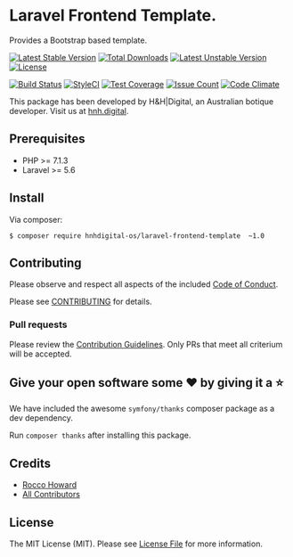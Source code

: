 # Laravel Frontend Template.

Provides a Bootstrap based template.

[![Latest Stable Version](https://poser.pugx.org/hnhdigital-os/laravel-frontend-template/v/stable.svg)](https://packagist.org/packages/hnhdigital-os/laravel-frontend-template) [![Total Downloads](https://poser.pugx.org/hnhdigital-os/laravel-frontend-template/downloads.svg)](https://packagist.org/packages/hnhdigital-os/laravel-frontend-template) [![Latest Unstable Version](https://poser.pugx.org/hnhdigital-os/laravel-frontend-template/v/unstable.svg)](https://packagist.org/packages/hnhdigital-os/laravel-frontend-template) [![License](https://poser.pugx.org/hnhdigital-os/laravel-frontend-template/license.svg)](https://packagist.org/packages/hnhdigital-os/laravel-frontend-template)

[![Build Status](https://travis-ci.org/hnhdigital-os/laravel-frontend-template.svg?branch=master)](https://travis-ci.org/hnhdigital-os/laravel-frontend-template) [![StyleCI](https://styleci.io/repos/132219257/shield?branch=master)](https://styleci.io/repos/132219257) [![Test Coverage](https://codeclimate.com/github/hnhdigital-os/laravel-frontend-template/badges/coverage.svg)](https://codeclimate.com/github/hnhdigital-os/laravel-frontend-template/coverage) [![Issue Count](https://codeclimate.com/github/hnhdigital-os/laravel-frontend-template/badges/issue_count.svg)](https://codeclimate.com/github/hnhdigital-os/laravel-frontend-template) [![Code Climate](https://codeclimate.com/github/hnhdigital-os/laravel-frontend-template/badges/gpa.svg)](https://codeclimate.com/github/hnhdigital-os/laravel-frontend-template) 

This package has been developed by H&H|Digital, an Australian botique developer. Visit us at [hnh.digital](http://hnh.digital).

## Prerequisites

* PHP >= 7.1.3
* Laravel >= 5.6

## Install

Via composer:

`$ composer require hnhdigital-os/laravel-frontend-template  ~1.0`

## Contributing

Please observe and respect all aspects of the included [Code of Conduct](https://github.com/hnhdigital-os/laravel-frontend-template/blob/master/CODE_OF_CONDUCT.md).

Please see [CONTRIBUTING](https://github.com/hnhdigital-os/laravel-frontend-template/blob/master/CONTRIBUTING.md) for details.

### Pull requests

Please review the [Contribution Guidelines](https://github.com/hnhdigital-os/laravel-frontend-template/blob/master/CONTRIBUTING.md). Only PRs that meet all criterium will be accepted.

## Give your open software some ❤ by giving it a ⭐

We have included the awesome `symfony/thanks` composer package as a dev dependency.

Run `composer thanks` after installing this package.

## Credits

* [Rocco Howard](https://github.com/RoccoHoward)
* [All Contributors](https://github.com/hnhdigital-os/laravel-frontend-template/contributors)

## License

The MIT License (MIT). Please see [License File](https://github.com/hnhdigital-os/laravel-frontend-template/blob/master/LICENSE) for more information.
